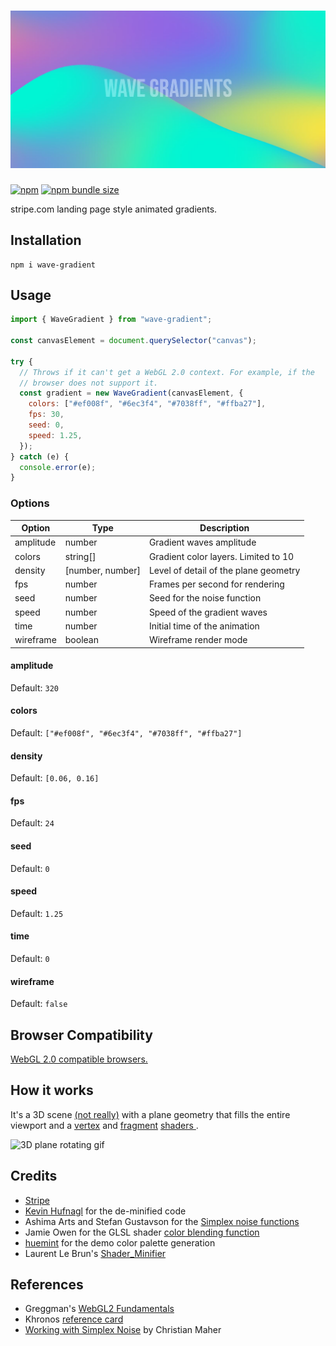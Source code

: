 # [![Wave Gradient](art/readme-hero.jpg)](https://wave-gradient.netlify.app/)

[![npm](https://img.shields.io/npm/v/wave-gradient?style=for-the-badge)](https://www.npmjs.com/package/wave-gradient)
[![npm bundle
size](https://img.shields.io/bundlephobia/minzip/wave-gradient?style=for-the-badge)](https://bundlephobia.com/package/wave-gradient)

stripe.com landing page style animated gradients.

## Installation

```shell
npm i wave-gradient
```

## Usage

```js
import { WaveGradient } from "wave-gradient";

const canvasElement = document.querySelector("canvas");

try {
  // Throws if it can't get a WebGL 2.0 context. For example, if the
  // browser does not support it.
  const gradient = new WaveGradient(canvasElement, {
    colors: ["#ef008f", "#6ec3f4", "#7038ff", "#ffba27"],
    fps: 30,
    seed: 0,
    speed: 1.25,
  });
} catch (e) {
  console.error(e);
}
```

### Options

| Option    | Type             | Description                           |
| --------- | ---------------- | ------------------------------------- |
| amplitude | number           | Gradient waves amplitude              |
| colors    | string[]         | Gradient color layers. Limited to 10  |
| density   | [number, number] | Level of detail of the plane geometry |
| fps       | number           | Frames per second for rendering       |
| seed      | number           | Seed for the noise function           |
| speed     | number           | Speed of the gradient waves           |
| time      | number           | Initial time of the animation         |
| wireframe | boolean          | Wireframe render mode                 |

#### amplitude

Default: `320`

#### colors

Default: `["#ef008f", "#6ec3f4", "#7038ff", "#ffba27"]`

#### density

Default: `[0.06, 0.16]`

#### fps

Default: `24`

#### seed

Default: `0`

#### speed

Default: `1.25`

#### time

Default: `0`

#### wireframe

Default: `false`

## Browser Compatibility

[WebGL 2.0 compatible browsers.](https://caniuse.com/webgl2)

## How it works

It's a 3D scene [(not
really)](packages/wave-gradient/src/wave-gradient.js#L89) with a plane
geometry that fills the entire viewport and a
[vertex](packages/wave-gradient/src/shaders/.vert) and
[fragment](packages/wave-gradient/src/shaders/.frag) [shaders
](https://developer.mozilla.org/en-US/docs/Games/Techniques/3D_on_the_web/GLSL_Shaders).

![3D plane rotating gif](https://user-images.githubusercontent.com/21214427/160907503-3cdd110c-ff48-4e2f-965c-d2c5bd173051.gif)

## Credits

- [Stripe](https://stripe.com)
- [Kevin
  Hufnagl](https://kevinhufnagl.com/how-to-stripe-website-gradient-effect/)
  for the de-minified code
- Ashima Arts and Stefan Gustavson for the [Simplex noise functions](https://github.com/stegu/webgl-noise)
- Jamie Owen for the GLSL shader [color blending function](https://github.com/jamieowen/glsl-blend)
- [huemint](https://huemint.com) for the demo color palette generation
- Laurent Le Brun's [Shader_Minifier](https://github.com/laurentlb/Shader_Minifier)

## References

- Greggman's [WebGL2 Fundamentals](https://webgl2fundamentals.org)
- Khronos [reference
  card](https://www.khronos.org/files/webgl/webgl-reference-card-1_0.pdf)
- [Working with Simplex
  Noise](https://cmaher.github.io/posts/working-with-simplex-noise) by
  Christian Maher
